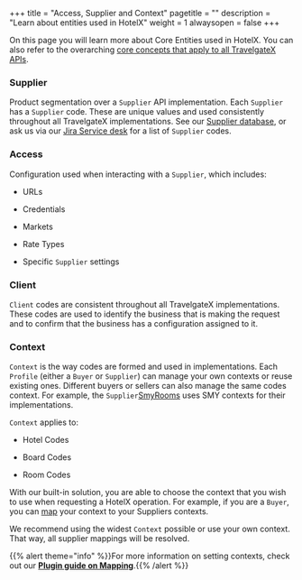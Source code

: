 +++
title = "Access, Supplier and Context"
pagetitle = ""
description = "Learn about entities used in HotelX"
weight = 1
alwaysopen = false
+++

On this page you will learn more about Core Entities used in HotelX. You can also refer to the overarching [core concepts that apply to all TravelgateX APIs](https://docs.travelgatex.com/getting-started/concepts/). 

### Supplier

Product segmentation over a `Supplier` API implementation. Each `Supplier` has a `Supplier` code. These are unique values and used consistently throughout all TravelgateX implementations. See our [Supplier database](https://www.travelgatex.com/partners/seller), or ask us via our [Jira Service desk](https://xmltravelgate.atlassian.net/servicedesk/customer/portal/7) for a list of `Supplier` codes.

### Access

Configuration used when interacting with a `Supplier`, which includes:

* URLs 

* Credentials 

* Markets 

* Rate Types 

* Specific `Supplier` settings 

### Client

`Client` codes are consistent throughout all TravelgateX implementations. These codes are used to identify the business that is making the request and to confirm that the business has a configuration assigned to it.

### Context

`Context` is the way codes are formed and used in implementations. Each `Profile` (either a `Buyer` or `Supplier`) can manage your own contexts or reuse existing ones. Different buyers or sellers can also manage the same codes context. For example, the `Supplier`[SmyRooms](https://www.travelgatex.com/partner/seller/smyrooms) uses SMY contexts for their implementations.

`Context` applies to:

* Hotel Codes 

* Board Codes 

* Room Codes 

With our built-in solution, you are able to choose the context that you wish to use when requesting a HotelX operation. For example, if you are a `Buyer`, you can [map](/hotelx/plugins/mappings) your context to your Suppliers contexts.

We recommend using the widest `Context` possible or use your own context. That way, all supplier mappings will be resolved.

{{% alert theme="info" %}}For more information on setting contexts, check out our <a href="https://docs.travelgatex.com/hotelx/plugins/mapping/">**Plugin guide on Mapping**</a>.{{% /alert %}}
